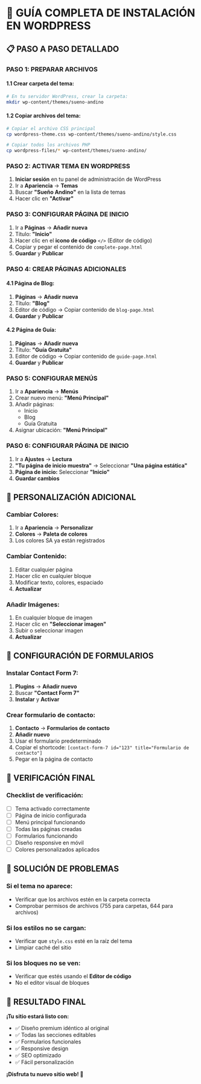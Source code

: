 # 🚀 GUÍA COMPLETA DE INSTALACIÓN EN WORDPRESS

## 📋 **PASO A PASO DETALLADO**

### **PASO 1: PREPARAR ARCHIVOS**

#### **1.1 Crear carpeta del tema:**

```bash
# En tu servidor WordPress, crear la carpeta:
mkdir wp-content/themes/sueno-andino
```

#### **1.2 Copiar archivos del tema:**

```bash
# Copiar el archivo CSS principal
cp wordpress-theme.css wp-content/themes/sueno-andino/style.css

# Copiar todos los archivos PHP
cp wordpress-files/* wp-content/themes/sueno-andino/
```

### **PASO 2: ACTIVAR TEMA EN WORDPRESS**

1. **Iniciar sesión** en tu panel de administración de WordPress
2. Ir a **Apariencia** → **Temas**
3. Buscar **"Sueño Andino"** en la lista de temas
4. Hacer clic en **"Activar"**

### **PASO 3: CONFIGURAR PÁGINA DE INICIO**

1. Ir a **Páginas** → **Añadir nueva**
2. Título: **"Inicio"**
3. Hacer clic en el **icono de código** `</>` (Editor de código)
4. Copiar y pegar el contenido de `complete-page.html`
5. **Guardar** y **Publicar**

### **PASO 4: CREAR PÁGINAS ADICIONALES**

#### **4.1 Página de Blog:**

1. **Páginas** → **Añadir nueva**
2. Título: **"Blog"**
3. Editor de código → Copiar contenido de `blog-page.html`
4. **Guardar** y **Publicar**

#### **4.2 Página de Guía:**

1. **Páginas** → **Añadir nueva**
2. Título: **"Guía Gratuita"**
3. Editor de código → Copiar contenido de `guide-page.html`
4. **Guardar** y **Publicar**

### **PASO 5: CONFIGURAR MENÚS**

1. Ir a **Apariencia** → **Menús**
2. Crear nuevo menú: **"Menú Principal"**
3. Añadir páginas:
   - Inicio
   - Blog
   - Guía Gratuita
4. Asignar ubicación: **"Menú Principal"**

### **PASO 6: CONFIGURAR PÁGINA DE INICIO**

1. Ir a **Ajustes** → **Lectura**
2. **"Tu página de inicio muestra"** → Seleccionar **"Una página estática"**
3. **Página de inicio:** Seleccionar **"Inicio"**
4. **Guardar cambios**

## 🎨 **PERSONALIZACIÓN ADICIONAL**

### **Cambiar Colores:**

1. Ir a **Apariencia** → **Personalizar**
2. **Colores** → **Paleta de colores**
3. Los colores SA ya están registrados

### **Cambiar Contenido:**

1. Editar cualquier página
2. Hacer clic en cualquier bloque
3. Modificar texto, colores, espaciado
4. **Actualizar**

### **Añadir Imágenes:**

1. En cualquier bloque de imagen
2. Hacer clic en **"Seleccionar imagen"**
3. Subir o seleccionar imagen
4. **Actualizar**

## 🔧 **CONFIGURACIÓN DE FORMULARIOS**

### **Instalar Contact Form 7:**

1. **Plugins** → **Añadir nuevo**
2. Buscar **"Contact Form 7"**
3. **Instalar** y **Activar**

### **Crear formulario de contacto:**

1. **Contacto** → **Formularios de contacto**
2. **Añadir nuevo**
3. Usar el formulario predeterminado
4. Copiar el shortcode: `[contact-form-7 id="123" title="Formulario de contacto"]`
5. Pegar en la página de contacto

## 📱 **VERIFICACIÓN FINAL**

### **Checklist de verificación:**

- [ ] Tema activado correctamente
- [ ] Página de inicio configurada
- [ ] Menú principal funcionando
- [ ] Todas las páginas creadas
- [ ] Formularios funcionando
- [ ] Diseño responsive en móvil
- [ ] Colores personalizados aplicados

## 🚨 **SOLUCIÓN DE PROBLEMAS**

### **Si el tema no aparece:**

- Verificar que los archivos estén en la carpeta correcta
- Comprobar permisos de archivos (755 para carpetas, 644 para archivos)

### **Si los estilos no se cargan:**

- Verificar que `style.css` esté en la raíz del tema
- Limpiar caché del sitio

### **Si los bloques no se ven:**

- Verificar que estés usando el **Editor de código**
- No el editor visual de bloques

## 🎯 **RESULTADO FINAL**

**¡Tu sitio estará listo con:**

- ✅ Diseño premium idéntico al original
- ✅ Todas las secciones editables
- ✅ Formularios funcionales
- ✅ Responsive design
- ✅ SEO optimizado
- ✅ Fácil personalización

**¡Disfruta tu nuevo sitio web! 🚀**

